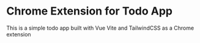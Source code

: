 # Chrome Extension for Todo App

This is a simple todo app built with Vue Vite and TailwindCSS as a Chrome extension
